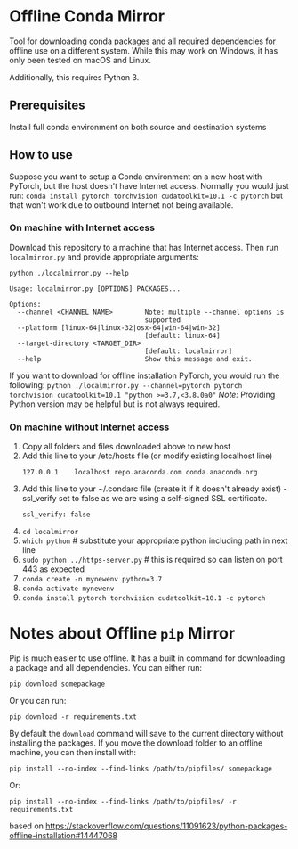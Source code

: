 # Offline Conda Mirror

Tool for downloading conda packages and all required dependencies for offline use on a different system. While this may work on Windows, it has only been tested on macOS and Linux.

Additionally, this requires Python 3.

## Prerequisites

Install full conda environment on both source and destination systems

## How to use

Suppose you want to setup a Conda environment on a new host with PyTorch, but the host doesn't have Internet access. Normally you would just run: `conda install pytorch torchvision cudatoolkit=10.1 -c pytorch` but that won't work due to outbound Internet not being available.

### On machine with Internet access

Download this repository to a machine that has Internet access. Then run `localmirror.py` and provide appropriate arguments:

```
python ./localmirror.py --help

Usage: localmirror.py [OPTIONS] PACKAGES...

Options:
  --channel <CHANNEL NAME>        Note: multiple --channel options is
                                  supported
  --platform [linux-64|linux-32|osx-64|win-64|win-32]
                                  [default: linux-64]
  --target-directory <TARGET_DIR>
                                  [default: localmirror]
  --help                          Show this message and exit.
```

If you want to download for offline installation PyTorch, you would run the following: `python ./localmirror.py --channel=pytorch pytorch torchvision cudatoolkit=10.1 "python >=3.7,<3.8.0a0"` *Note:* Providing Python version may be helpful but is not always required.

### On machine without Internet access

1. Copy all folders and files downloaded above to new host
1. Add this line to your /etc/hosts file (or modify existing localhost line)
    ```
    127.0.0.1    localhost repo.anaconda.com conda.anaconda.org
    ```
1. Add this line to your ~/.condarc file (create it if it doesn't already exist) - ssl_verify set to false as we are using a self-signed SSL certificate.
    ```
    ssl_verify: false
    ```
1. `cd localmirror`
1. `which python` # substitute your appropriate python including path in next line
1. `sudo python ../https-server.py` # this is required so can listen on port 443 as expected
1. `conda create -n mynewenv python=3.7`
1. `conda activate mynewenv`
1. `conda install pytorch torchvision cudatoolkit=10.1 -c pytorch`

# Notes about Offline `pip` Mirror

Pip is much easier to use offline. It has a built in command for downloading a package and all dependencies. You can either run:

`pip download somepackage`

Or you can run:

`pip download -r requirements.txt`

By default the `download` command will save to the current directory without installing the packages. If you move the download folder to an offline machine, you can then install with:

`pip install --no-index --find-links /path/to/pipfiles/ somepackage`

Or:

`pip install --no-index --find-links /path/to/pipfiles/ -r requirements.txt`

based on https://stackoverflow.com/questions/11091623/python-packages-offline-installation#14447068
